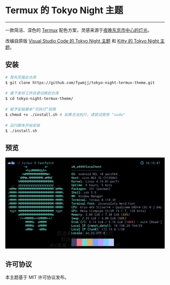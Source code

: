 # Termux 的 Tokyo Night 主题
---
一款简洁、深色的 [Termux](https://termux.dev/) 配色方案，灵感来源于[夜晚东京市中心的灯光](https://www.google.com/search?q=tokyo+night&newwindow=1&sxsrf=ACYBGNRiOGCstG_Xohb8CgG5UGwBRpMIQg:1571032079139&source=lnms&tbm=isch&sa=X&ved=0ahUKEwiayIfIhpvlAhUGmuAKHbfRDaIQ_AUIEigB&biw=1280&bih=666&dpr=2)。

改编自原版 [Visual Studio Code 的 Tokyo Night 主题](https://github.com/enkia/tokyo-night-vscode-theme) 和 [Kitty 的 Tokyo Night 主题](https://github.com/davidmathers/tokyo-night-kitty-theme)。

## 安装

```bash
# 首先克隆此仓库
$ git clone https://github.com/fywmjj/tokyo-night-termux-theme.git

# 接下来将工作目录切换到仓库
$ cd tokyo-night-termux-theme/

# 赋予安装脚本“可执行”权限
$ chmod +x ./install.sh # 如果无法执行，请尝试使用 "sudo"

# 运行脚本开始安装
$ ./install.sh
```

## 预览

![Tokyo Night theme for Termux - Preview](./screenshot.png)

## 许可协议

本主题基于 MIT 许可协议发布。
